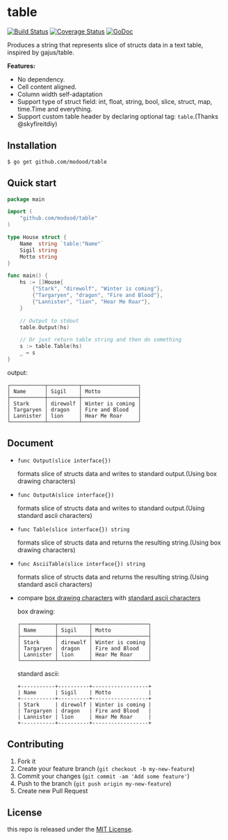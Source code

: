 table
=====

[![Build Status](https://travis-ci.org/modood/table.png)](https://travis-ci.org/modood/table)
[![Coverage Status](https://coveralls.io/repos/github/modood/table/badge.svg?branch=master)](https://coveralls.io/github/modood/table?branch=master)
[![GoDoc](https://godoc.org/github.com/modood/table?status.svg)](http://godoc.org/github.com/modood/table)

Produces a string that represents slice of structs data in a text table, inspired by gajus/table.

**Features:**

-   No dependency.
-   Cell content aligned.
-   Column width self-adaptation
-   Support type of struct field: int, float, string, bool, slice, struct, map, time.Time and everything.
-   Support custom table header by declaring optional tag: `table`.(Thanks @skyfireitdiy)

Installation
------------

```
$ go get github.com/modood/table
```

Quick start
-----------

```go
package main

import (
	"github.com/modood/table"
)

type House struct {
	Name  string `table:"Name"`
	Sigil string
	Motto string
}

func main() {
	hs := []House{
		{"Stark", "direwolf", "Winter is coming"},
		{"Targaryen", "dragon", "Fire and Blood"},
		{"Lannister", "lion", "Hear Me Roar"},
	}

	// Output to stdout
	table.Output(hs)

	// Or just return table string and then do something
	s := table.Table(hs)
	_ = s
}
```

output:
```
┌───────────┬──────────┬──────────────────┐
│ Name      │ Sigil    │ Motto            │
├───────────┼──────────┼──────────────────┤
│ Stark     │ direwolf │ Winter is coming │
│ Targaryen │ dragon   │ Fire and Blood   │
│ Lannister │ lion     │ Hear Me Roar     │
└───────────┴──────────┴──────────────────┘
```

Document
--------

-   `func Output(slice interface{})`

    formats slice of structs data and writes to standard output.(Using box drawing characters)

-   `func OutputA(slice interface{})`

    formats slice of structs data and writes to standard output.(Using standard ascii characters)

-   `func Table(slice interface{}) string`

    formats slice of structs data and returns the resulting string.(Using box drawing characters)

-   `func AsciiTable(slice interface{}) string`

    formats slice of structs data and returns the resulting string.(Using standard ascii characters)

-   compare [box drawing characters](http://unicode.org/charts/PDF/U2500.pdf) with [standard ascii characters](https://ascii.cl/)

    box drawing:
    ```
    ┌───────────┬──────────┬──────────────────┐
    │ Name      │ Sigil    │ Motto            │
    ├───────────┼──────────┼──────────────────┤
    │ Stark     │ direwolf │ Winter is coming │
    │ Targaryen │ dragon   │ Fire and Blood   │
    │ Lannister │ lion     │ Hear Me Roar     │
    └───────────┴──────────┴──────────────────┘
    ```

    standard ascii:

    ```
    +-----------+----------+------------------+
    | Name      | Sigil    | Motto            |
    +-----------+----------+------------------+
    | Stark     | direwolf | Winter is coming |
    | Targaryen | dragon   | Fire and Blood   |
    | Lannister | lion     | Hear Me Roar     |
    +-----------+----------+------------------+
    ```


Contributing
------------

1.  Fork it
2.  Create your feature branch (`git checkout -b my-new-feature`)
3.  Commit your changes (`git commit -am 'Add some feature'`)
4.  Push to the branch (`git push origin my-new-feature`)
5.  Create new Pull Request

License
-------

this repo is released under the [MIT License](http://www.opensource.org/licenses/MIT).
